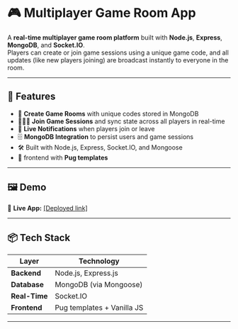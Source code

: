 # 🎮 Multiplayer Game Room App

A **real-time multiplayer game room platform** built with **Node.js**, **Express**, **MongoDB**, and **Socket.IO**.  
Players can create or join game sessions using a unique game code, and all updates (like new players joining) are broadcast instantly to everyone in the room.

---

## 🚀 Features

- 🔑 **Create Game Rooms** with unique codes stored in MongoDB
- 🧑‍🤝‍🧑 **Join Game Sessions** and sync state across all players in real-time
- 📡 **Live Notifications** when players join or leave
- 🗄️ **MongoDB Integration** to persist users and game sessions
- 🛠 Built with Node.js, Express, Socket.IO, and Mongoose
- 🎨 frontend with **Pug templates**

---

## 🖼️ Demo

🔗 **Live App:** [\[Deployed link\]](https://guessing-game-project.onrender.com)

---

## 📦 Tech Stack

| Layer         | Technology                 |
| ------------- | -------------------------- |
| **Backend**   | Node.js, Express.js        |
| **Database**  | MongoDB (via Mongoose)     |
| **Real-Time** | Socket.IO                  |
| **Frontend**  | Pug templates + Vanilla JS |

---
